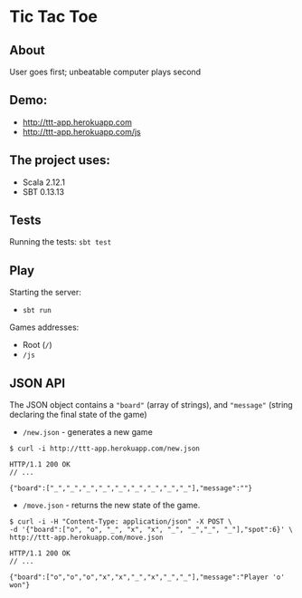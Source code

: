 # Tic Tac Toe

## About

User goes first; unbeatable computer plays second

## Demo:
- http://ttt-app.herokuapp.com
- http://ttt-app.herokuapp.com/js

## The project uses:

- Scala 2.12.1
- SBT 0.13.13

## Tests

Running the tests: `sbt test`

## Play

Starting the server:

- `sbt run`

Games addresses:

- Root (`/`)
- `/js`

## JSON API

The JSON object contains a `"board"` (array of strings), and `"message"` (string declaring the final state of the game)

- `/new.json` - generates a new game

```shell
$ curl -i http://ttt-app.herokuapp.com/new.json

HTTP/1.1 200 OK
// ...

{"board":["_","_","_","_","_","_","_","_","_"],"message":""}
```

- `/move.json` - returns the new state of the game.

```shell
$ curl -i -H "Content-Type: application/json" -X POST \
-d '{"board":["o", "o", "_", "x", "x", "_", "_","_", "_"],"spot":6}' \
http://ttt-app.herokuapp.com/move.json

HTTP/1.1 200 OK
// ...

{"board":["o","o","o","x","x","_","x","_","_"],"message":"Player 'o' won"}
```
